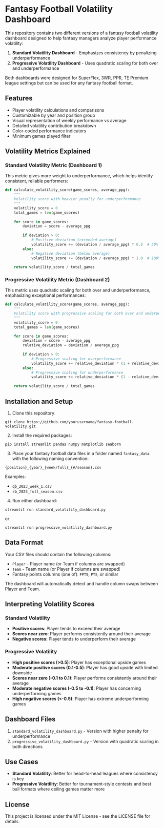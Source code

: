 # Fantasy Football Volatility Dashboard

This repository contains two different versions of a fantasy football volatility dashboard designed to help fantasy managers analyze player performance volatility:

1. **Standard Volatility Dashboard** - Emphasizes consistency by penalizing underperformance
2. **Progressive Volatility Dashboard** - Uses quadratic scaling for both over and underperformance

Both dashboards were designed for SuperFlex, 3WR, PPR, TE Premium league settings but can be used for any fantasy football format.

## Features

- Player volatility calculations and comparisons
- Customizable by year and position group
- Visual representation of weekly performance vs average
- Detailed volatility contribution breakdown
- Color-coded performance indicators
- Minimum games played filter

## Volatility Metrics Explained

### Standard Volatility Metric (Dashboard 1)

This metric gives more weight to underperformance, which helps identify consistent, reliable performers:

```python
def calculate_volatility_score(game_scores, average_ppg):
    """
    Volatility score with heavier penalty for underperformance
    """
    volatility_score = 0
    total_games = len(game_scores)
    
    for score in game_scores:
        deviation = score - average_ppg
        
        if deviation > 0:
            # Positive deviation (exceeded average)
            volatility_score += (deviation / average_ppg) * 0.5  # 50% weight for exceeding
        else:
            # Negative deviation (below average)
            volatility_score += (deviation / average_ppg) * 1.0  # 100% weight for underperforming
    
    return volatility_score / total_games
```

### Progressive Volatility Metric (Dashboard 2)

This metric uses quadratic scaling for both over and underperformance, emphasizing exceptional performances:

```python
def calculate_volatility_score(game_scores, average_ppg):
    """
    Volatility score with progressive scaling for both over and underperformance
    """
    volatility_score = 0
    total_games = len(game_scores)
    
    for score in game_scores:
        deviation = score - average_ppg
        relative_deviation = deviation / average_ppg
        
        if deviation > 0:
            # Progressive scaling for overperformance
            volatility_score += relative_deviation * (1 + relative_deviation)
        else:
            # Progressive scaling for underperformance
            volatility_score += relative_deviation * (1 - relative_deviation)
    
    return volatility_score / total_games
```

## Installation and Setup

1. Clone this repository:
```
git clone https://github.com/yourusername/fantasy-football-volatility.git
```

2. Install the required packages:
```
pip install streamlit pandas numpy matplotlib seaborn
```

3. Place your fantasy football data files in a folder named `fantasy_data` with the following naming convention:
```
{position}_{year}_{week/full}_{#/season}.csv
```
Examples:
- `qb_2023_week_1.csv`
- `rb_2023_full_season.csv`

4. Run either dashboard:
```
streamlit run standard_volatility_dashboard.py
```
or
```
streamlit run progressive_volatility_dashboard.py
```

## Data Format

Your CSV files should contain the following columns:
- `Player` - Player name (or Team if columns are swapped)
- `Team` - Team name (or Player if columns are swapped)
- Fantasy points columns (one of): `FPTS`, `PTS`, or similar

The dashboard will automatically detect and handle column swaps between Player and Team.

## Interpreting Volatility Scores

### Standard Volatility
- **Positive scores**: Player tends to exceed their average
- **Scores near zero**: Player performs consistently around their average
- **Negative scores**: Player tends to underperform their average

### Progressive Volatility
- **High positive scores (>0.5)**: Player has exceptional upside games
- **Moderate positive scores (0.1-0.5)**: Player has good upside with limited downside
- **Scores near zero (-0.1 to 0.1)**: Player performs consistently around their average
- **Moderate negative scores (-0.5 to -0.1)**: Player has concerning underperforming games
- **High negative scores (<-0.5)**: Player has extreme underperforming games

## Dashboard Files

1. `standard_volatility_dashboard.py` - Version with higher penalty for underperformance
2. `progressive_volatility_dashboard.py` - Version with quadratic scaling in both directions

## Use Cases

- **Standard Volatility**: Better for head-to-head leagues where consistency is key
- **Progressive Volatility**: Better for tournament-style contests and best ball formats where ceiling games matter more

## License

This project is licensed under the MIT License - see the LICENSE file for details.
